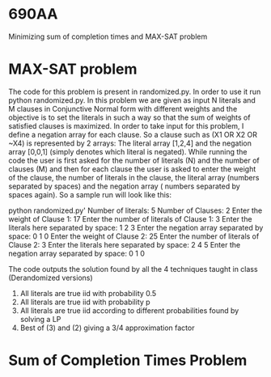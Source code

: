 # 690AA
Minimizing sum of completion times and MAX-SAT problem

# MAX-SAT problem
The code for this problem is present in randomized.py. In order to use it run python randomized.py. In this problem we are given as input N literals and M clauses in Conjunctive Normal form with different weights and the objective is to set the literals in such a way so that the sum of weights of satisfied clauses is maximized. In order to take input for this problem, I define a negation array for each clause. So a clause such as (X1 OR X2 OR ~X4) is represented by 2 arrays: The literal array [1,2,4] and the negation array [0,0,1] (simply denotes which literal is negated). While running the code the user is first asked for the number of literals (N) and the number of clauses (M) and then for each clause the user is asked to enter the weight of the clause, the number of literals in the clause, the literal array (numbers separated by spaces) and the negation array ( numbers separated by spaces again). So a sample run will look like this:

python randomized.py'
Number of literals: 5
Number of Clauses: 2
Enter the weight of Clause 1: 17
Enter the number of literals of Clause 1: 3
Enter the literals here separated by space: 1 2 3
Enter the negation array separated by space: 0 1 0
Enter the weight of Clause 2: 25
Enter the number of literals of Clause 2: 3
Enter the literals here separated by space: 2 4 5
Enter the negation array separated by space: 0 1 0

The code outputs the solution found by all the 4 techniques taught in class (Derandomized versions)
1) All literals are true iid with probability 0.5
2) All literals are true iid with probability p
3) All literals are true iid according to different probabilities found by solving a LP
4) Best of (3) and (2) giving a 3/4 approximation factor

# Sum of Completion Times Problem




